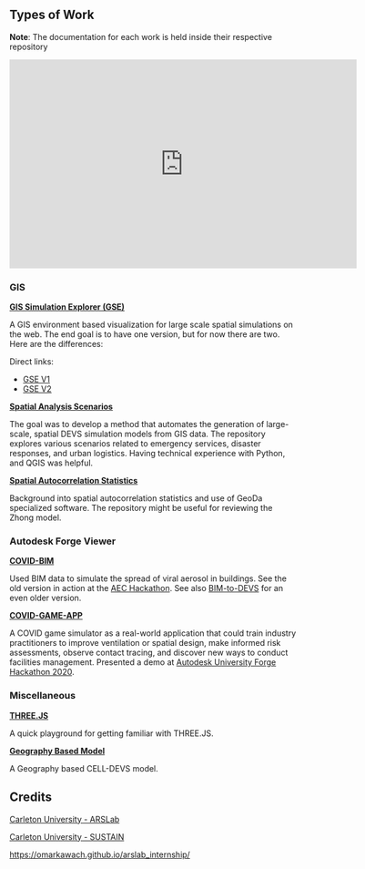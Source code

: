 

## Types of Work 

**Note**: The documentation for each work is held inside their respective repository 

<iframe src="https://onedrive.live.com/embed?cid=A0BFB350AF1E6169&amp;resid=A0BFB350AF1E6169%214140&amp;authkey=AGWxwu7gU-mXstc&amp;em=2&amp;wdAr=1.7777777777777777" width="610px" height="367px" frameborder="0">This is an embedded <a target="_blank" href="https://office.com">Microsoft Office</a> presentation, powered by <a target="_blank" href="https://office.com/webapps">Office</a>.</iframe>

### GIS

**[GIS Simulation Explorer (GSE)](https://github.com/staubibr/arslab-web/tree/master)**

A GIS environment based visualization for large scale spatial simulations on the web. The end goal is to have one version, but for now there are two. Here are the differences:

Direct links: 
- [GSE V1](https://github.com/staubibr/arslab-web/tree/master/app-gis) 
- [GSE V2](https://github.com/staubibr/arslab-web/tree/master/app-gis-v2)

**[Spatial Analysis Scenarios](https://github.com/omarkawach/spatial_analysis_scenarios)**

The goal was to develop a method that automates the generation of large-scale, spatial DEVS simulation models from GIS data. The repository explores various scenarios related to emergency services, disaster responses, and urban logistics. Having technical experience with Python, and QGIS was helpful.  

**[Spatial Autocorrelation Statistics](https://github.com/omarkawach/spatial_autocorrelation)**

Background into spatial autocorrelation statistics and use of GeoDa specialized software. The repository might be useful for reviewing the Zhong model.

### Autodesk Forge Viewer

**[COVID-BIM](https://github.com/SimulationEverywhere-Models/COVID-BIM)**

Used BIM data to simulate the spread of viral aerosol in buildings. See the old version in action at the [AEC Hackathon](https://devpost.com/software/covid-bim). See also [BIM-to-DEVS](https://devpost.com/software/bim-to-devs) for an even older version.

**[COVID-GAME-APP]()**

A COVID game simulator as a real-world application that could train industry practitioners to improve ventilation or spatial design, make informed risk assessments, observe contact tracing, and discover new ways to conduct facilities management. Presented a demo at [Autodesk University Forge Hackathon 2020](https://forge.autodesk.com/blog/congrats-winners-forge-hackathon). 

### Miscellaneous

**[THREE.JS](https://github.com/omarkawach/threejs_grid)**

A quick playground for getting familiar with THREE.JS.

**[Geography Based Model](https://github.com/SimulationEverywhere-Models/Geography-Based-Model)**

A Geography based CELL-DEVS model. 


## Credits

[Carleton University - ARSLab](https://arslab.sce.carleton.ca/)

[Carleton University - SUSTAIN](https://sustain.sce.carleton.ca/)

https://omarkawach.github.io/arslab_internship/
